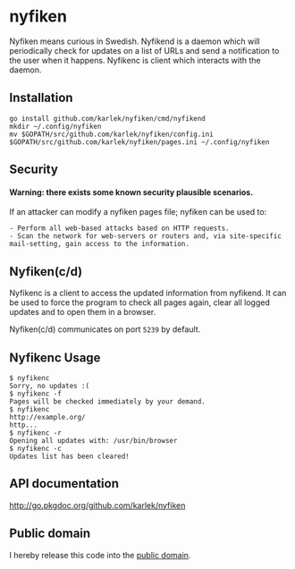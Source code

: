 nyfiken
=======
Nyfiken means curious in Swedish. Nyfikend is a daemon which will periodically check for updates on a list of URLs and send a notification to the user when it happens. Nyfikenc is client which interacts with the daemon.

Installation
------------
    go install github.com/karlek/nyfiken/cmd/nyfikend
    mkdir ~/.config/nyfiken
	mv $GOPATH/src/github.com/karlek/nyfiken/config.ini $GOPATH/src/github.com/karlek/nyfiken/pages.ini ~/.config/nyfiken

Security
--------
#### Warning: there exists some known security plausible scenarios.
If an attacker can modify a nyfiken pages file; nyfiken can be used to:

    - Perform all web-based attacks based on HTTP requests.
    - Scan the network for web-servers or routers and, via site-specific mail-setting, gain access to the information.

Nyfiken(c/d)
------------
Nyfikenc is a client to access the updated information from nyfikend. It can be used to force the program to check all pages again, clear all logged updates and to open them in a browser.

Nyfiken(c/d) communicates on port `5239` by default.

Nyfikenc Usage
--------------
	$ nyfikenc
	Sorry, no updates :(
	$ nyfikenc -f
	Pages will be checked immediately by your demand.
	$ nyfikenc
	http://example.org/
	http...
	$ nyfikenc -r
	Opening all updates with: /usr/bin/browser
	$ nyfikenc -c
	Updates list has been cleared!

API documentation
-----------------
http://go.pkgdoc.org/github.com/karlek/nyfiken

Public domain
-------------
I hereby release this code into the [public domain](https://creativecommons.org/publicdomain/zero/1.0/).

